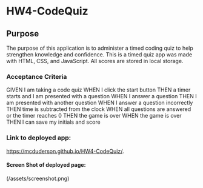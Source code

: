 # HW4-CodeQuiz

## Purpose 
The purpose of this application is to administer a timed coding quiz to help strengthen knowledge and confidence. This is a timed quiz app was made with HTML, CSS, and JavaScript. All scores are stored in local storage.

### Acceptance Criteria
GIVEN I am taking a code quiz
WHEN I click the start button
THEN a timer starts and I am presented with a question
WHEN I answer a question
THEN I am presented with another question
WHEN I answer a question incorrectly
THEN time is subtracted from the clock
WHEN all questions are answered or the timer reaches 0
THEN the game is over
WHEN the game is over
THEN I can save my initials and score

### Link to deployed app: 
https://mcduderson.github.io/HW4-CodeQuiz/.

#### Screen Shot of deployed page:
(/assets/screenshot.png)